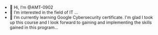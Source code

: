 - 👋 Hi, I’m @AMT-0902
- 👀 I’m interested in the field of IT ...
- 🌱 I’m currently learning Google Cybersecurity certificate. I'm glad I took up this course and I look forward to gaining and implementing the skills gained in this program...

<!---
AMT-0902/AMT-0902 is a ✨ special ✨ repository because its `README.md` (this file) appears on your GitHub profile.
You can click the Preview link to take a look at your changes.
--->
